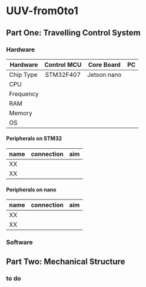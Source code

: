 # UUV-from0to1
## Part One: Travelling Control System
### Hardware
Hardware|Control MCU|Core Board|PC
--|:--:|:--:|--:|
Chip Type|STM32F407|Jetson nano|
CPU| | |
Frequency| | |
RAM| | |
Memory| | |
OS| | |
#### Peripherals on STM32
name|connection|aim|
--|:--:|--:
XX| |
XX| |
#### Peripherals on nano
name|connection|aim|
--|:--:|--:
XX| |
XX| |
### Software

## Part Two: Mechanical Structure
### to do
